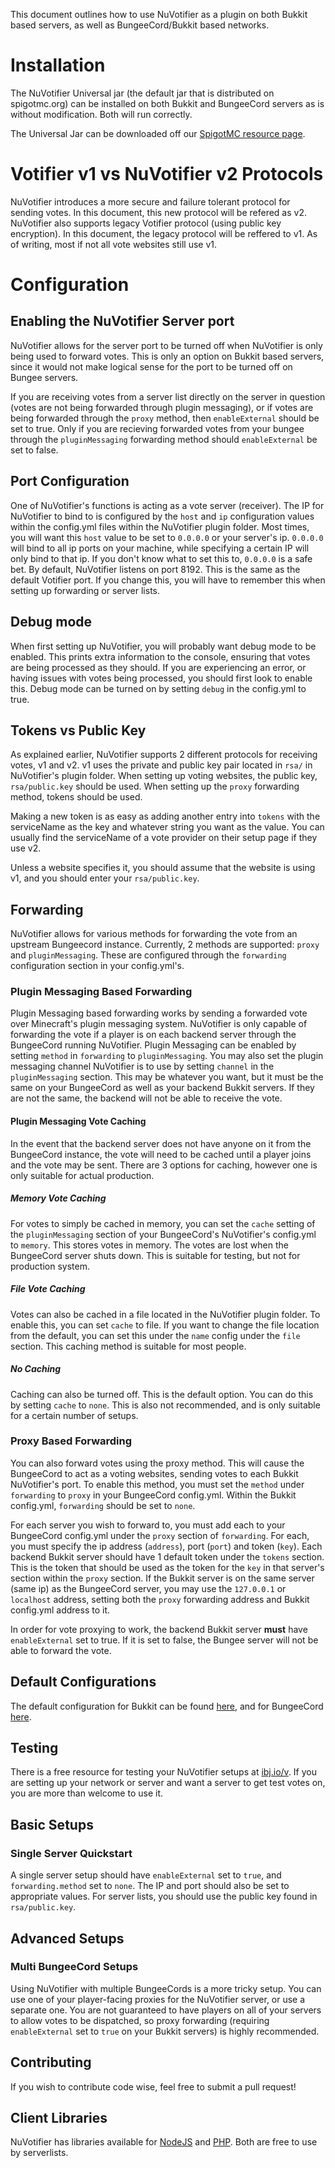 This document outlines how to use NuVotifier as a plugin on both Bukkit based servers, as well as BungeeCord/Bukkit based
networks.

# Installation

The NuVotifier Universal jar (the default jar that is distributed on spigotmc.org) can be installed on both Bukkit and
BungeeCord servers as is without modification. Both will run correctly.

The Universal Jar can be downloaded off our [SpigotMC resource page](https://www.spigotmc.org/resources/nuvotifier.13449/).

# Votifier v1 vs NuVotifier v2 Protocols

NuVotifier introduces a more secure and failure tolerant protocol for sending votes. In this document, this new protocol
will be refered as v2. NuVotifier also supports legacy Votifier protocol (using public key encryption). In this document,
the legacy protocol will be reffered to v1. As of writing, most if not all vote websites still use v1.

# Configuration

## Enabling the NuVotifier Server port

NuVotifier allows for the server port to be turned off when NuVotifier is only being used to forward votes. This is only
an option on Bukkit based servers, since it would not make logical sense for the port to be turned off on Bungee servers.

If you are receiving votes from a server list directly on the server in question (votes are not being forwarded through plugin
messaging), or if votes are being forwarded through the `proxy` method, then `enableExternal` should be set to true. Only
if you are recieving forwarded votes from your bungee through the `pluginMessaging` forwarding method should `enableExternal`
be set to false.

## Port Configuration

One of NuVotifier's functions is acting as a vote server (receiver). The IP for NuVotifier to bind to is configured
by the `host` and `ip` configuration values within the config.yml files within the NuVotifier plugin folder.
Most times, you will want this `host` value to be set to `0.0.0.0` or your server's ip. `0.0.0.0` will bind to all
ip ports on your machine, while specifying a certain IP will only bind to that ip. If you don't know what to set this
to, `0.0.0.0` is a safe bet. By default, NuVotifier listens on port 8192. This is the same as the default Votifier port.
If you change this, you will have to remember this when setting up forwarding or server lists.

## Debug mode

When first setting up NuVotifier, you will probably want debug mode to be enabled. This prints extra information to the
console, ensuring that votes are being processed as they should. If you are experiencing an error, or having issues with
votes being processed, you should first look to enable this. Debug mode can be turned on by setting `debug` in the config.yml
to true.

## Tokens vs Public Key

As explained earlier, NuVotifier supports 2 different protocols for receiving votes, v1 and v2. v1 uses the private and public
key pair located in `rsa/` in NuVotifier's plugin folder. When setting up voting websites, the public key, `rsa/public.key`
should be used. When setting up the `proxy` forwarding method, tokens should be used.

Making a new token is as easy as adding another entry into `tokens` with the serviceName as the key and whatever string you want
as the value. You can usually find the serviceName of a vote provider on their setup page if they use v2.

Unless a website specifies it, you should assume that the website is using v1, and you should enter your `rsa/public.key`.

## Forwarding

NuVotifier allows for various methods for forwarding the vote from an upstream Bungeecord instance. Currently, 2 methods
are supported: `proxy` and `pluginMessaging`. These are configured through the `forwarding` configuration section in your
config.yml's.

### Plugin Messaging Based Forwarding

Plugin Messaging based forwarding works by sending a forwarded vote over Minecraft's plugin messaging system. NuVotifier
is only capable of forwarding the vote if a player is on each backend server through the BungeeCord running NuVotifier.
Plugin Messaging can be enabled by setting `method` in `forwarding` to `pluginMessaging`. You may also set the plugin messaging
channel NuVotifier is to use by setting `channel` in the `pluginMessaging` section. This may be whatever you want, but it
must be the same on your BungeeCord as well as your backend Bukkit servers. If they are not the same, the backend will not
be able to receive the vote.

#### Plugin Messaging Vote Caching

In the event that the backend server does not have anyone on it from the BungeeCord instance, the vote will need to be cached
until a player joins and the vote may be sent. There are 3 options for caching, however one is only suitable for actual
production.

##### Memory Vote Caching

For votes to simply be cached in memory, you can set the `cache` setting of the `pluginMessaging` section of your BungeeCord's
NuVotifier's config.yml to `memory`. This stores votes in memory. The votes are lost when the BungeeCord server shuts down.
This is suitable for testing, but not for production system.

##### File Vote Caching

Votes can also be cached in a file located in the NuVotifier plugin folder. To enable this, you can set `cache` to file.
If you want to change the file location from the default, you can set this under the `name` config under the `file` section.
This caching method is suitable for most people.

##### No Caching

Caching can also be turned off. This is the default option. You can do this by setting `cache` to `none`. This is also not
recommended, and is only suitable for a certain number of setups.

### Proxy Based Forwarding

You can also forward votes using the proxy method. This will cause the BungeeCord to act as a voting websites, sending votes
to each Bukkit NuVotifier's port. To enable this method, you must set the `method` under `forwarding` to `proxy` in your
BungeeCord config.yml. Within the Bukkit config.yml, `forwarding` should be set to `none`.

For each server you wish to forward to, you must add each to your BungeeCord config.yml under the `proxy` section of `forwarding`.
For each, you must specify the ip address (`address`), port (`port`) and token (`key`). Each backend Bukkit server should have
1 default token under the `tokens` section. This is the token that should be used as the token for the `key` in that server's
section within the `proxy` section. If the Bukkit server is on the same server (same ip) as the BungeeCord server, you may
use the `127.0.0.1` or `localhost` address, setting both the `proxy` forwarding address and Bukkit config.yml address to it.

In order for vote proxying to work, the backend Bukkit server __must__ have `enableExternal` set to true. If it is set to 
false, the Bungee server will not be able to forward the vote. 


## Default Configurations

The default configuration for Bukkit can be found [here](https://github.com/NuVotifier/NuVotifier/blob/master/bukkit/src/main/resources/bukkitConfig.yml),
and for BungeeCord [here](https://github.com/NuVotifier/NuVotifier/blob/master/bungeecord/src/main/resources/bungeeConfig.yml).


## Testing

There is a free resource for testing your NuVotifier setups at [ibj.io/v](https://ibj.io/v). If you are setting up your
network or server and want a server to get test votes on, you are more than welcome to use it.


## Basic Setups

### Single Server Quickstart

A single server setup should have `enableExternal` set to `true`, and `forwarding.method` set to `none`. The IP and port
should also be set to appropriate values. For server lists, you should use the public key found in `rsa/public.key`.

## Advanced Setups

### Multi BungeeCord Setups

Using NuVotifier with multiple BungeeCords is a more tricky setup. You can use one of your player-facing proxies for the
NuVotifier server, or use a separate one. You are not guaranteed to have players on all of your servers to allow votes to
be dispatched, so proxy forwarding (requiring `enableExternal` set to `true` on your Bukkit servers) is highly recommended.

## Contributing

If you wish to contribute code wise, feel free to submit a pull request!

## Client Libraries

NuVotifier has libraries available for [NodeJS](https://github.com/NuVotifier/votifier2-js) and [PHP](https://github.com/NuVotifier/votifier2-php).
Both are free to use by serverlists.